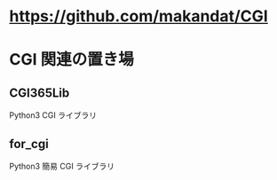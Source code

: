 # https://github.com/makandat/CGI
#   CGI 関連の置き場

## CGI365Lib
Python3 CGI ライブラリ

## for_cgi
Python3 簡易 CGI ライブラリ
